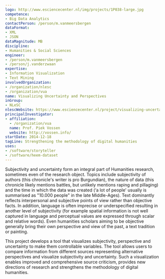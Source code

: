 ```yaml
---
logo: http://www.esciencecenter.nl/img/projects/1P038-large.jpg
competence:
- Big Data Analytics
contactPerson: /person/m.vanmeersbergen
dataFormat:
- XML
- JSON
dataMagnitude: MB
discipline:
- Humanities & Social Sciences
engineer:
- /person/m.vanmeersbergen
- /person/j.vanderzwaan
expertise:
- Information Visualization
- Text Mining
involvedOrganization:
- /organization/nlesc
- /organization/vua
name: Visualizing Uncertainty and Perspectives
inGroup:
- NLeSC
nlescWebsite: https://www.esciencecenter.nl/project/visualizing-uncertainty-and-perspectives
principalInvestigator:
- affiliation:
  - /organization/vua
  name: Prof. Piek Vossen
  website: http://vossen.info/
startDate: 2014-12-18
tagLine: Strengthening the methodology of digital humanities
uses:
- /software/storyteller
- /software/heem-dataset
---
```

Subjectivity and uncertainty form an integral part of Humanities research, sometimes even of the research object. Topics include subjectivity of authors (this chronicle's writer is pro Burgundian), the nature of data (this chronicle likely mentions battles, but unlikely mentions raping and pillaging) and the time in which the data was created (‘a lot of people' usually is summarised as "10.000 people" in the late Middle-Ages). Text dominantly reflects interpersonal and subjective points of view rather than objective facts. In addition, language is often imprecise or underspecified resulting in another level of subjectivity (for example spatial information is not well captured in language and perceptual values are expressed through scalar and relative words). Even humanities scholars aiming to be objective generally bring their own perspective and view of the past, a text tradition or painting.

This project develops a tool that visualizes subjectivity, perspective and uncertainty to make them controllable variables. The tool allows users to compare information from different sources representing alternative perspectives and visualize subjectivity and uncertainty. Such a visualization enables improved and comprehensive source criticism, provides new directions of research and strengthens the methodology of digital humanities.
